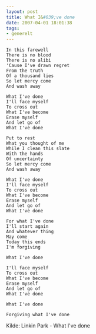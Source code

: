 ```yaml
---
layout: post
title: What I&#039;ve done
date: 2007-04-01 18:01:38
tags: 
- generelt
---
```

	In this farewell
	There is no blood
	There is no alibi
	'Cause I've drawn regret
	From the truth
	Of a thousand lies
	So let mercy come
	And wash away

	What I've done
	I'll face myself
	To cross out
	What I've become
	Erase myself
	And let go of
	What I've done

	Put to rest
	What you thought of me
	While I clean this slate
	With the hands
	Of uncertainty
	So let mercy come
	And wash away

	What I've done
	I'll face myself
	To cross out
	What I've become
	Erase myself
	And let go of
	What I've done

	For what I've done
	I'll start again
	And whatever thing
	May come
	Today this ends
	I'm forgiving

	What I've done

	I'll face myself
	To cross out
	What I've become
	Erase myself
	And let go of
	What I've done

	What I've done

	Forgiving what I've done

Kilde: Linkin Park - What I've done